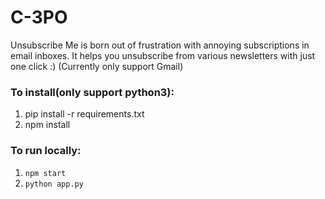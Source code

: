 # C-3PO
Unsubscribe Me is born out of frustration with annoying subscriptions in email inboxes. It helps you unsubscribe from various newsletters with just one click :)
(Currently only support Gmail)

### To install(only support python3):

1. pip install -r requirements.txt
2. npm install

### To run locally:

1. `npm start`
2. `python app.py`
